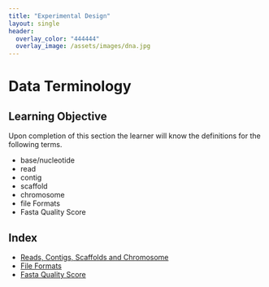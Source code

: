 ```yaml
---
title: "Experimental Design"
layout: single
header:
  overlay_color: "444444"
  overlay_image: /assets/images/dna.jpg
---
```


# Data Terminology

## Learning Objective
Upon completion of this section the learner will know the definitions for the following terms.

* base/nucleotide
* read
* contig
* scaffold
* chromosome
* file Formats
* Fasta Quality Score

## Index

* [Reads, Contigs, Scaffolds and Chromosome](dataTerminology.md)
* [File Formats](fileFormats.md)
* [Fasta Quality Score](fastqquality-score-encoding.md)
